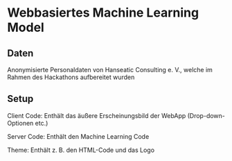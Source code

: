 # Webbasiertes Machine Learning Model

## Daten
Anonymisierte Personaldaten von Hanseatic Consulting e. V., welche im Rahmen des Hackathons aufbereitet wurden

## Setup
Client Code: Enthält das äußere Erscheinungsbild der WebApp (Drop-down-Optionen etc.)

Server Code: Enthält den Machine Learning Code

Theme: Enthält z. B. den HTML-Code und das Logo

